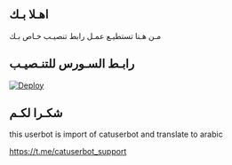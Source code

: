 ## اهـلا بـك
مـن هـنا تستطيـع عمـل رابط تنصيـب خـاص بـك

## رابـط السـورس للتنـصيـب

[![Deploy](https://www.herokucdn.com/deploy/button.svg)](https://heroku.com/deploy?template=https://github.com/alijasem19/jmthon)

## شكـرا لكـم 


this userbot is import of catuserbot and translate to arabic

https://t.me/catuserbot_support
